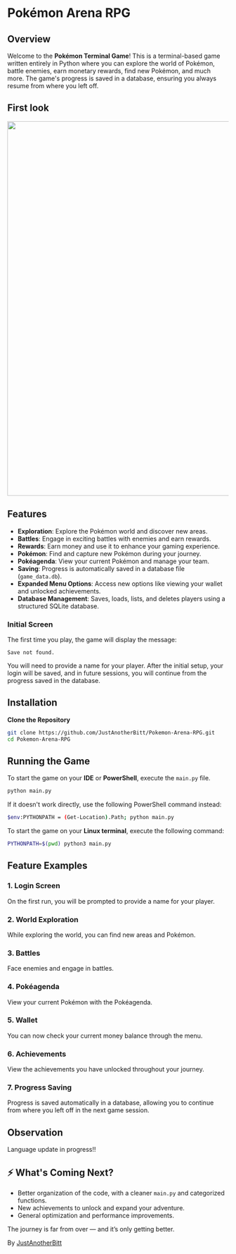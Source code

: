 # Pokémon Arena RPG

## Overview

Welcome to the **Pokémon Terminal Game**! This is a terminal-based game written entirely in Python where you can explore the world of Pokémon, battle enemies, earn monetary rewards, find new Pokémon, and much more. The game's progress is saved in a database, ensuring you always resume from where you left off.

## First look

<p align="center">
<img src="https://github.com/user-attachments/assets/4455425d-2b8e-4975-8b99-ad7c9c554cd4" alt="" width="850">
</p>

## Features

- **Exploration**: Explore the Pokémon world and discover new areas.
- **Battles**: Engage in exciting battles with enemies and earn rewards.
- **Rewards**: Earn money and use it to enhance your gaming experience.
- **Pokémon**: Find and capture new Pokémon during your journey.
- **Pokéagenda**: View your current Pokémon and manage your team.
- **Saving**: Progress is automatically saved in a database file (`game_data.db`).
- **Expanded Menu Options**: Access new options like viewing your wallet and unlocked achievements.
- **Database Management**: Saves, loads, lists, and deletes players using a structured SQLite database.

### Initial Screen

The first time you play, the game will display the message:

```
Save not found.
```

You will need to provide a name for your player. After the initial setup, your login will be saved, and in future sessions, you will continue from the progress saved in the database.

## Installation

**Clone the Repository**

```bash
git clone https://github.com/JustAnotherBitt/Pokemon-Arena-RPG.git
cd Pokemon-Arena-RPG
```

## Running the Game

To start the game on your **IDE** or **PowerShell**, execute the `main.py` file.

```bash
python main.py
```

If it doesn't work directly, use the following PowerShell command instead:

```bash
$env:PYTHONPATH = (Get-Location).Path; python main.py
```

To start the game on your **Linux terminal**, execute the following command: 

```bash
PYTHONPATH=$(pwd) python3 main.py
```

## Feature Examples

### 1. **Login Screen**

On the first run, you will be prompted to provide a name for your player.

### 2. **World Exploration**

While exploring the world, you can find new areas and Pokémon.

### 3. **Battles**

Face enemies and engage in battles.

### 4. **Pokéagenda**

View your current Pokémon with the Pokéagenda.

### 5. **Wallet**

You can now check your current money balance through the menu.

### 6. **Achievements**

View the achievements you have unlocked throughout your journey.

### 7. **Progress Saving**

Progress is saved automatically in a database, allowing you to continue from where you left off in the next game session.

## Observation

Language update in progress!!


## ⚡ What's Coming Next?

- Better organization of the code, with a cleaner `main.py` and categorized functions.
- New achievements to unlock and expand your adventure.
- General optimization and performance improvements.

The journey is far from over — and it’s only getting better.

By <a href="https://github.com/JustAnotherBitt">JustAnotherBitt</a>

